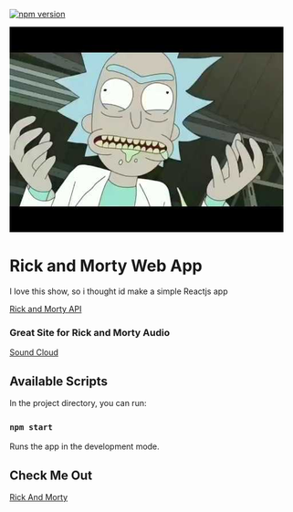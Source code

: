 [![npm version](https://badge.fury.io/js/npm.svg)](https://badge.fury.io/js/npm)

![Sauce](sauce.jpg)

# Rick and Morty Web App
I love this show, so i thought id make a simple Reactjs app

[Rick and Morty API](https://rickandmortyapi.com/)

### Great Site for Rick and Morty Audio
[Sound Cloud](https://soundcloud.com/)

## Available Scripts

In the project directory, you can run:

### `npm start`

Runs the app in the development mode.<br>

## Check Me Out

[Rick And Morty](https://rickandmorty2019.herokuapp.com/)


